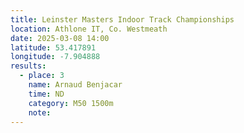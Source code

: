 ```yaml
---
title: Leinster Masters Indoor Track Championships 
location: Athlone IT, Co. Westmeath
date: 2025-03-08 14:00
latitude: 53.417891
longitude: -7.904888
results:
  - place: 3
    name: Arnaud Benjacar
    time: ND
    category: M50 1500m 
    note: 
---
```

